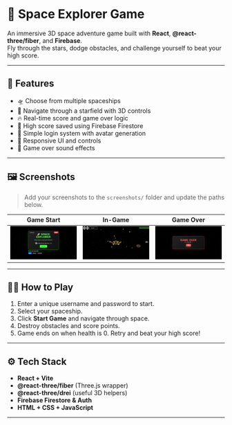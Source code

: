 # 🚀 Space Explorer Game

An immersive 3D space adventure game built with **React**, **@react-three/fiber**, and **Firebase**.  
Fly through the stars, dodge obstacles, and challenge yourself to beat your high score.


---

## 🌌 Features

- 🛸 Choose from multiple spaceships
- 🌠 Navigate through a starfield with 3D controls
- 🔥 Real-time score and game over logic
- 🧠 High score saved using Firebase Firestore
- 👤 Simple login system with avatar generation
- 📱 Responsive UI and controls
- 🎵 Game over sound effects

---

## 🖼️ Screenshots

> Add your screenshots to the `screenshots/` folder and update the paths below.

| Game Start | In-Game | Game Over |
|------------|---------|-----------|
| ![Start](./screenshots/start.png) | ![Game](./screenshots/ingame.png) | ![Over](./screenshots/gameover.png) |

---

## 🧑‍🚀 How to Play

1. Enter a unique username and password to start.
2. Select your spaceship.
3. Click **Start Game** and navigate through space.
4. Destroy obstacles and score points.
5. Game ends on when health is 0. Retry and beat your high score!

---

## ⚙️ Tech Stack

- **React + Vite**
- **@react-three/fiber** (Three.js wrapper)
- **@react-three/drei** (useful 3D helpers)
- **Firebase Firestore & Auth**
- **HTML + CSS + JavaScript**

---


